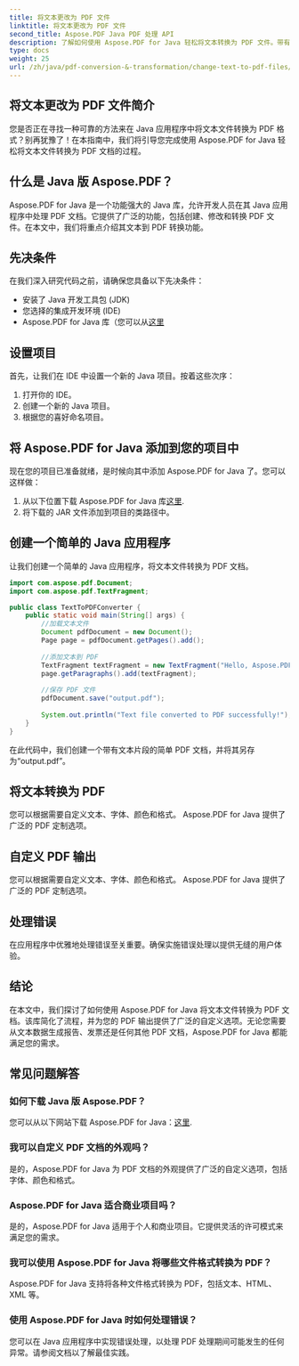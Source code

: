 ```yaml
---
title: 将文本更改为 PDF 文件
linktitle: 将文本更改为 PDF 文件
second_title: Aspose.PDF Java PDF 处理 API
description: 了解如何使用 Aspose.PDF for Java 轻松将文本转换为 PDF 文件。带有源代码的分步指南。
type: docs
weight: 25
url: /zh/java/pdf-conversion-&-transformation/change-text-to-pdf-files/
---
```


## 将文本更改为 PDF 文件简介

您是否正在寻找一种可靠的方法来在 Java 应用程序中将文本文件转换为 PDF 格式？别再犹豫了！在本指南中，我们将引导您完成使用 Aspose.PDF for Java 轻松将文本文件转换为 PDF 文档的过程。

## 什么是 Java 版 Aspose.PDF？

Aspose.PDF for Java 是一个功能强大的 Java 库，允许开发人员在其 Java 应用程序中处理 PDF 文档。它提供了广泛的功能，包括创建、修改和转换 PDF 文件。在本文中，我们将重点介绍其文本到 PDF 转换功能。

## 先决条件

在我们深入研究代码之前，请确保您具备以下先决条件：

- 安装了 Java 开发工具包 (JDK)
- 您选择的集成开发环境 (IDE)
-  Aspose.PDF for Java 库（您可以从[这里](https://releases.aspose.com/pdf/java/)

## 设置项目

首先，让我们在 IDE 中设置一个新的 Java 项目。按着这些次序：

1. 打开你的 IDE。
2. 创建一个新的 Java 项目。
3. 根据您的喜好命名项目。

## 将 Aspose.PDF for Java 添加到您的项目中

现在您的项目已准备就绪，是时候向其中添加 Aspose.PDF for Java 了。您可以这样做：

1. 从以下位置下载 Aspose.PDF for Java 库[这里](https://releases.aspose.com/pdf/java/).
2. 将下载的 JAR 文件添加到项目的类路径中。

## 创建一个简单的 Java 应用程序

让我们创建一个简单的 Java 应用程序，将文本文件转换为 PDF 文档。

```java
import com.aspose.pdf.Document;
import com.aspose.pdf.TextFragment;

public class TextToPDFConverter {
    public static void main(String[] args) {
        //加载文本文件
        Document pdfDocument = new Document();
        Page page = pdfDocument.getPages().add();
        
        //添加文本到 PDF
        TextFragment textFragment = new TextFragment("Hello, Aspose.PDF for Java!");
        page.getParagraphs().add(textFragment);
        
        //保存 PDF 文件
        pdfDocument.save("output.pdf");
        
        System.out.println("Text file converted to PDF successfully!");
    }
}
```

在此代码中，我们创建一个带有文本片段的简单 PDF 文档，并将其另存为“output.pdf”。

## 将文本转换为 PDF

您可以根据需要自定义文本、字体、颜色和格式。 Aspose.PDF for Java 提供了广泛的 PDF 定制选项。

## 自定义 PDF 输出

您可以根据需要自定义文本、字体、颜色和格式。 Aspose.PDF for Java 提供了广泛的 PDF 定制选项。

## 处理错误

在应用程序中优雅地处理错误至关重要。确保实施错误处理以提供无缝的用户体验。

## 结论

在本文中，我们探讨了如何使用 Aspose.PDF for Java 将文本文件转换为 PDF 文档。该库简化了流程，并为您的 PDF 输出提供了广泛的自定义选项。无论您需要从文本数据生成报告、发票还是任何其他 PDF 文档，Aspose.PDF for Java 都能满足您的需求。

## 常见问题解答

### 如何下载 Java 版 Aspose.PDF？

您可以从以下网站下载 Aspose.PDF for Java：[这里](https://releases.aspose.com/pdf/java/).

### 我可以自定义 PDF 文档的外观吗？

是的，Aspose.PDF for Java 为 PDF 文档的外观提供了广泛的自定义选项，包括字体、颜色和格式。

### Aspose.PDF for Java 适合商业项目吗？

是的，Aspose.PDF for Java 适用于个人和商业项目。它提供灵活的许可模式来满足您的需求。

### 我可以使用 Aspose.PDF for Java 将哪些文件格式转换为 PDF？

Aspose.PDF for Java 支持将各种文件格式转换为 PDF，包括文本、HTML、XML 等。

### 使用 Aspose.PDF for Java 时如何处理错误？

您可以在 Java 应用程序中实现错误处理，以处理 PDF 处理期间可能发生的任何异常。请参阅文档以了解最佳实践。